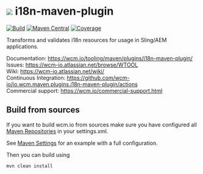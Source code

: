 <img src="https://wcm.io/images/favicon-16@2x.png"/> i18n-maven-plugin
======
[![Build](https://github.com/wcm-io/io.wcm.maven.plugins.i18n-maven-plugin/workflows/Build/badge.svg?branch=develop)](https://github.com/wcm-io/io.wcm.maven.plugins.i18n-maven-plugin/actions?query=workflow%3ABuild+branch%3Adevelop)
[![Maven Central](https://img.shields.io/maven-central/v/io.wcm.maven.plugins/i18n-maven-plugin)](https://repo1.maven.org/maven2/io/wcm/maven/plugins/i18n-maven-plugin)
[![Coverage](https://sonarcloud.io/api/project_badges/measure?project=wcm-io_io.wcm.maven.plugins.i18n-maven-plugin&metric=coverage)](https://sonarcloud.io/summary/new_code?id=wcm-io_io.wcm.maven.plugins.i18n-maven-plugin)

Transforms and validates i18n resources for usage in Sling/AEM applications.

Documentation: https://wcm.io/tooling/maven/plugins/i18n-maven-plugin/<br/>
Issues: https://wcm-io.atlassian.net/browse/WTOOL<br/>
Wiki: https://wcm-io.atlassian.net/wiki/<br/>
Continuous Integration: https://github.com/wcm-io/io.wcm.maven.plugins.i18n-maven-plugin/actions<br/>
Commercial support: https://wcm.io/commercial-support.html


## Build from sources

If you want to build wcm.io from sources make sure you have configured all [Maven Repositories](https://wcm.io/maven.html) in your settings.xml.

See [Maven Settings](https://github.com/wcm-io/io.wcm.maven.plugins.i18n-maven-plugin/blob/develop/.maven-settings.xml) for an example with a full configuration.

Then you can build using

```
mvn clean install
```

